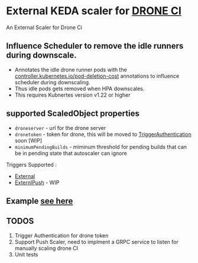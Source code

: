 # External KEDA scaler for [DRONE CI](https://www.drone.io/)

An External Scaler for Drone Ci

## Influence Scheduler to remove the idle runners during downscale. 
- Annotates the idle drone runner pods with the [controller.kubernetes.io/pod-deletion-cost](https://kubernetes.io/docs/concepts/workloads/controllers/replicaset/#pod-deletion-cost) annotations to influence scheduler during downscaling. 
- Thus idle pods gets removed when HPA downscales. 
- This requires Kubnertes version  v1.22 or higher



## supported ScaledObject properties 
- `droneserver` - url for the drone server
- `dronetoken` - token for drone, this will be moved to [TriggerAuthentication](https://keda.sh/docs/1.4/concepts/authentication/#re-use-credentials-and-delegate-auth-with-triggerauthentication) soon [WIP]
- `minimumPendingBuilds` - miminum threshold for pending builds that can be in pending state that autoscaler can ignore

Triggers Supported :
- [External](https://keda.sh/docs/2.8/scalers/external/)
- [ExternlPush](https://keda.sh/docs/2.8/scalers/external-push/) - WIP 

## Example [see here](./deploy/sample-scaledobjref.yaml)



## TODOS

1. Trigger Authentication for drone token
2. Support Push Scaler, need to implment a GRPC service to listen for manually scaling drone CI 
3. Unit tests 
